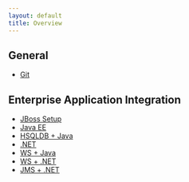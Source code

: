 ```yaml
---
layout: default
title: Overview
---
```


General
-------

* [Git](general/git.html)

Enterprise Application Integration
----------------------------------

* [JBoss Setup](eai/tutorial_jboss_setup.html)
* [Java EE](eai/tutorial_jboss_project.html)
* [HSQLDB + Java](eai/tutorial_db_java.html)
* [.NET](eai/tutorial_net_projects.html)
* [WS + Java](eai/tutorial_ws_java.html)
* [WS + .NET](eai/tutorial_ws_net.html)
* [JMS + .NET](eai/tutorial_jms_net.html)
